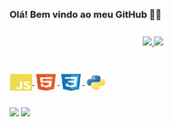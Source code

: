 ### Olá! Bem vindo ao meu GitHub 🧑‍🏫
##
<div align="center">
  <a href="https://github.com/Noobpro112">
  <img height="180em" src="https://github-readme-stats.vercel.app/api?username=Noobpro112&show_icons=true&theme=shadow_red"/>
  <img height="180em" src="https://github-readme-stats.vercel.app/api/top-langs/?username=Noobpro112&layout=compact&langs_count=7&theme=shadow_red"/>
</div>

  ##
  
<div style="display: inline_block"><br>
  <img align="center" alt="Js" height="30" width="40" src="https://raw.githubusercontent.com/devicons/devicon/master/icons/javascript/javascript-plain.svg">
  <img align="center" alt="HTML" height="30" width="40" src="https://raw.githubusercontent.com/devicons/devicon/master/icons/html5/html5-original.svg">
  <img align="center" alt="CSS" height="30" width="40" src="https://raw.githubusercontent.com/devicons/devicon/master/icons/css3/css3-original.svg">
  <img align="center" alt="Python" height="30" width="40" src="https://raw.githubusercontent.com/devicons/devicon/master/icons/python/python-original.svg">
</div>

  ##
  
<div>
<a href="https://discord.gg/sb8Bsqu" target="_blank"><img src="https://img.shields.io/badge/Discord-7289DA?style=for-the-badge&logo=discord&logoColor=white" target="_blank"></a> 
<a href="https://www.linkedin.com/in/matheus-yan-dos-reis-11361027a/" target="_blank"><img src="https://img.shields.io/badge/-LinkedIn-%230077B5?style=for-the-badge&logo=linkedin&logoColor=white" target="_blank"></a>
</div>
